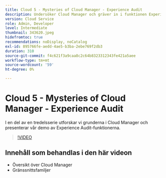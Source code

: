 ```yaml
---
title: Cloud 5 - Mysteries of Cloud Manager - Experience Audit
description: Undersöker Cloud Manager och gräver in i funktionen Experience Audit
version: Cloud Service
role: Admin, Developer
level: Intermediate
thumbnail: 343620.jpeg
hidefromtoc: true
recommendations: noDisplay, noCatalog
exl-id: 895766fe-aedd-4ae5-b3ba-2ebe769f2db3
duration: 310
source-git-commit: f4c621f3a9caa8c2c64b8323312343fe421a5aee
workflow-type: tm+mt
source-wordcount: '59'
ht-degree: 0%

---
```


# Cloud 5 - Mysteries of Cloud Manager - Experience Audit

I en del av en tredelsserie utforskar vi grunderna i Cloud Manager och presenterar vår demo av Experience Audit-funktionerna.

>[!VIDEO](https://video.tv.adobe.com/v/343620?quality=12&learn=on)

## Innehåll som behandlas i den här videon

+ Översikt över Cloud Manager
+ Gränssnittsfamiljer
